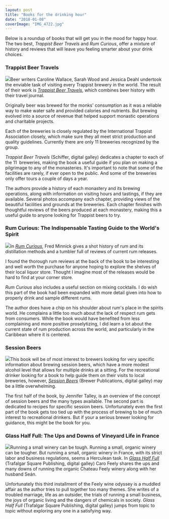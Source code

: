 ```yaml
---
layout: post
title: "Books for the drinking hour"
date: "2018-01-08"
coverImage: "IMG_4722.jpg"
---
```


Below is a roundup of books that will get you in the mood for happy hour. The two best, _Trappist Beer Travels_ and _Rum Curious_, offer a mixture of history and reviews that will leave you feeling smarter about your drink choices.

### Trappist Beer Travels

![](images/trappist-212x300.jpg)Beer writers Caroline Wallace,‎ Sarah Wood and‎ Jessica Deahl undertook the enviable task of visiting every Trappist brewery in the world. The result of their work is [_Trappist Beer Travels_](http://amzn.to/2FeqGXK), which combines beer history with their travel journal.

Originally beer was brewed for the monks' consumption as it was a reliable way to make water safe and provided calories and nutrients. But brewing evolved into a source of revenue that helped support monastic operations and charitable projects.

Each of the breweries is closely regulated by the International Trappist Association closely, which make sure they all meet strict production and quality guidelines. Currently there are only 11 breweries recognized by the group.

_Trappist Beer Travels_ (Schiffer, digital galley) dedicates a chapter to each of the 11  breweries, making the book a useful guide if you plan on making a pilgrimage to any of the monasteries. It's important to note that some of the facilities are rarely, if ever open to the public. And some of the breweries only offer tours a couple of days a year.

The authors provide a history of each monastery and its brewing operations, along with information on visiting hours and tastings, if they are available. Several photos accompany each chapter, providing views of the beautiful facilities and grounds at the breweries. Each chapter finishes with thoughtful reviews of the beers produced at each monastery, making this a useful guide to anyone looking for Trappist beers to try.

### Rum Curious: The Indispensable Tasting Guide to the World's Spirit

![](images/51UF5qh4ocL._SX326_BO1204203200_-197x300.jpg)In [_Rum Curious_](http://amzn.to/2F2dS6B), Fred Minnick gives a shot history of rum and its distillation methods and a tumbler full of reviews of current rum releases.

I found the thorough rum reviews at the back of the book to be interesting and well worth the purchase for anyone hoping to explore the shelves of their local liquor store. Thought I imagine most of the releases would be hard to find at your corner store.

_Rum Curious_ also includes a useful section on mixing cocktails. I do wish this part of the book had been expanded with more detail given into how to properly drink and sample different rums.

The author does have a chip on his shoulder about rum's place in the spirits world. He complains a little too much about the lack of respect rum gets from consumers. While the book would have benefited from less complaining and more positive proselytizing, I did learn a lot about the current state of rum production across the world, and particularly in the Caribbean where it is centered.

### Session Beers

![](images/Session-Beers-Brewing-for-Flavor-and-Balance-by-Talley-Jennifer-203x300.jpeg)This book will be of most interest to brewers looking for very specific information about brewing session beers, which have a more modest alcohol level that allows for multiple drinks at a sitting. For the recreational drinker looking for a book to help guide them on their visits to local breweries, however, _[Session Beers](http://amzn.to/2Cq55d8)_ (Brewer Publications, digital galley) may be a little overwhelming.

The first half of the book, by Jennifer Talley, is an overview of the concept of session beers and the many types available. The second part is dedicated to recipes for specific session beers. Unfortunately even the first part of the book gets too tied up with the process of brewing to be of much interest to recreational drinkers. But if your a serious brewer looking for guidance, this might be the book for you.

### Glass Half Full: The Ups and Downs of Vineyard Life in France

![](images/Glass-Half-Full-The-Ups-and-Downs-of-Vineyard-Life-in-France-The-Caro-Feely-Wine-Collection-by-Feely-Caro-196x300.jpeg)Running a small winery can be tough. Running a small, organic winery can be tougher. But running a small, organic winery in France, with its strict labor and business regulations, seems a Herculean task. In [_Glass Half Full_](http://amzn.to/2AF6ElA) (Trafalgar Square Publishing, digital galley) Caro Feely shares the ups and many downs of running the organic Chateau Feely winery along with her husband Seán.

Unfortunately this third installment of the Feely wine odyssey is a muddled affair as the author tries to pull together too many themes. She writes of a troubled marriage, life as an outsider, the trials of running a small business, the joys of organic living and the dangers of chemicals in society. _Glass Half Full_ (Trafalgar Square Publishing, digital galley) jumps from topic to topic without exploring any one in a satisfying way.
